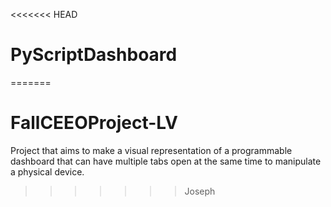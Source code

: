 <<<<<<< HEAD
# PyScriptDashboard
=======
# FallCEEOProject-LV

Project that aims to make a visual representation of a programmable dashboard that can have multiple tabs open at the same time to manipulate a physical device.
>>>>>>> Joseph
